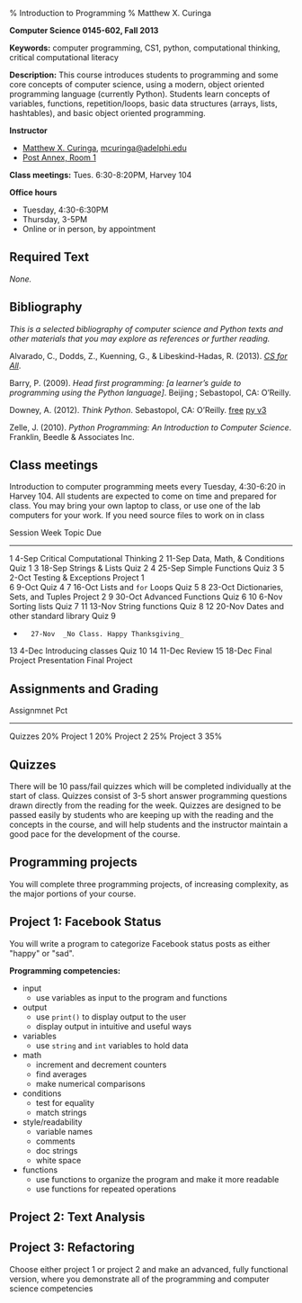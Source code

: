 % Introduction to Programming
% Matthew X. Curinga

<!--
This syllabus was created for
the Educational Technology Program
at Adelphi University:
http://education.adelphi.edu
copyright 2012 Matthew X. Curinga
http://matt.curinga.com
This work is licensed under the Creative Commons Attribution-ShareAlike 3.0 Unported License.
To view a copy of this license, visit http://creativecommons.org/licenses/by-sa/3.0/ or send
a letter to Creative Commons, 444 Castro Street, Suite 900, Mountain View, California, 94041, USA.
We ask, but do not require, that attribution includes a link to our websites (above).
version: 2.1
Based on work available here: https://github.com/mcuringa/adelphi-ed-tech-courses
-->


**Computer Science 0145-602, Fall 2013**

**Keywords:**  computer programming, CS1, python, computational thinking, 
critical computational literacy

**Description:** This course introduces students to programming and 
some core concepts of computer science, using a modern, object oriented
programming language (currently Python). Students learn concepts of 
variables, functions, repetition/loops, basic data structures 
(arrays, lists, hashtables), and basic object oriented programming.

**Instructor**

* [Matthew X. Curinga](http://matt.curinga.com), <mcuringa@adelphi.edu>
* [Post Annex, Room 1](http://goo.gl/maps/XReYB "Where is Post Annex? click the link to see it on a map")

**Class meetings:** Tues. 6:30-8:20PM, Harvey 104

**Office hours**

* Tuesday, 4:30-6:30PM
* Thursday, 3-5PM
* Online or in person, by appointment

Required Text
--------------------------------------------------------

_None._

Bibliography
--------------------------------------------------------
_This is a selected bibliography of computer science and Python texts and other materials
that you may explore as references or further reading._

Alvarado, C., Dodds, Z., Kuenning, G., & Libeskind-Hadas, R. (2013). [_CS for All_](http://www.cs.hmc.edu/csforall/).

Barry, P. (2009). _Head first programming: [a learner’s guide to
programming using the Python language]_. Beijing ; Sebastopol,
CA: O’Reilly.

Downey, A. (2012). _Think Python_. Sebastopol, CA: O’Reilly. 
[free](http://www.contentreserve.com/TitleInfo.asp?ID={8BDDEF5E-F64A-4212-A868-9B60E742EC40}&Format=50)
[py v3]()

Zelle, J. (2010). _Python Programming: An Introduction to Computer
Science_. Franklin, Beedle & Associates Inc.

Class meetings
--------------------------------------------------------

Introduction to computer programming meets every Tuesday, 4:30-6:20 in Harvey 104.
All students are expected to come on time and prepared for class. You may bring your
own laptop to class, or use one of the lab computers for your work. If you need
source files to work on in class	

Session Week    Topic									Due
------- ------  -------------------------------------   -------------------
1       4-Sep   Critical Computational Thinking
2       11-Sep  Data, Math, & Conditions				Quiz 1
3       18-Sep  Strings & Lists							Quiz 2
4       25-Sep  Simple Functions						Quiz 3
5       2-Oct   Testing & Exceptions					Project 1										
6       9-Oct   										Quiz 4
7       16-Oct  Lists and ``for`` Loops					Quiz 5
8       23-Oct  Dictionaries, Sets, and Tuples			Project 2
9       30-Oct  Advanced Functions						Quiz 6
10      6-Nov   Sorting lists							Quiz 7
11      13-Nov  String functions						Quiz 8
12      20-Nov  Dates and other standard library		Quiz 9
-       27-Nov  _No Class. Happy Thanksgiving_
13      4-Dec   Introducing classes						Quiz 10
14      11-Dec  Review
15      18-Dec  Final Project Presentation				Final Project


Assignments and Grading
--------------------------------------------------------


Assignmnet              Pct
-------------------     -------
Quizzes                 20%
Project 1		        20%
Project 2               25%
Project 3               35%


Quizzes
--------------------------------------------------------

There will be 10 pass/fail quizzes which will be completed individually at
the start of class. Quizzes consist of 3-5 short answer programming questions drawn
directly from the reading for the week. Quizzes are designed to be passed easily by
students who are keeping up with the reading and the concepts in the course, and 
will help students and the instructor maintain a good pace for the development of the course.


Programming projects
--------------------------------------------------------

You will complete three programming projects, of increasing complexity, as the major
portions of your course.


Project 1: Facebook Status
---------------------------------------------

You will write a program to categorize Facebook status posts as either "happy" or "sad".

**Programming competencies:**
* input
	- use variables as input to the program and functions
* output
	- use ``print()`` to display output to the user
	- display output in intuitive and useful ways
* variables
	- use ``string`` and ``int`` variables to hold data
* math
	- increment and decrement counters
	- find averages
	- make numerical comparisons
* conditions
	- test for equality
	- match strings
* style/readability
	- variable names
	- comments
	- doc strings
	- white space
* functions
	- use functions to organize the program and make it more readable
	- use functions for repeated operations
	

Project 2: Text Analysis
---------------------------------------------



Project 3: Refactoring
---------------------------------------------

Choose either project 1 or project 2 and make an advanced, fully functional version,
where you demonstrate all of the programming and computer science competencies










